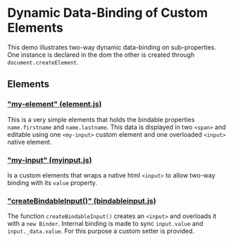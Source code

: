 # Dynamic Data-Binding of Custom Elements
This demo illustrates two-way dynamic data-binding on sub-properties.
One instance is declared in the dom the other is created through `document.createElement`.

## Elements
### ["my-element" (element.js)](element.js)
This is a very simple elements that holds the bindable properties `name.firstname` and `name.lastname`.
This data is displayed in two `<span>` and editable using one `<my-input>` custom element and one overloaded `<input>` native element.

### ["my-input" (myinput.js)](myinput.js)
Is a custom elements that wraps a native html `<input>` to allow two-way binding with its `value` property.

### ["createBindableInput()" (bindableinput.js)](bindableinput.js)
The function `createBindableInput()` creates an `<input>` and overloads it with a `new Binder`.
Internal binding is made to sync `input.value` and `input._data.value`.
For this purpose a custom setter is provided.
